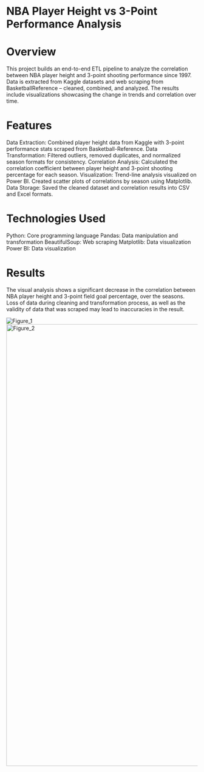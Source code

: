 # NBA Player Height vs 3-Point Performance Analysis
# Overview
This project builds an end-to-end ETL pipeline to analyze the correlation between NBA player height and 3-point shooting performance since 1997. Data is extracted from Kaggle datasets and web scraping from BasketballReference – cleaned, combined, and analyzed.
The results include visualizations showcasing the change in trends and correlation over time.

# Features
Data Extraction: Combined player height data from Kaggle with 3-point performance stats scraped from Basketball-Reference.
Data Transformation: Filtered outliers, removed duplicates, and normalized season formats for consistency.
Correlation Analysis: Calculated the correlation coefficient between player height and 3-point shooting percentage for each season.
Visualization: Trend-line analysis visualized on Power BI. Created scatter plots of correlations by season using Matplotlib.
Data Storage: Saved the cleaned dataset and correlation results into CSV and Excel formats.

# Technologies Used
Python: Core programming language
Pandas: Data manipulation and transformation
BeautifulSoup: Web scraping
Matplotlib: Data visualization
Power BI: Data visualization

# Results
The visual analysis shows a significant decrease in the correlation between NBA player height and 3-point field goal percentage, over the seasons.
Loss of data during cleaning and transformation process, as well as the validity of data that was scraped may lead to inaccuracies in the result.

![Figure_1](https://github.com/user-attachments/assets/345b45ee-4e3a-438c-abf7-5ea66dbc693b)
<img width="1163" alt="Figure_2" src="https://github.com/user-attachments/assets/64121ef6-2328-4a35-a29d-c7e6d8f0dd55" />






